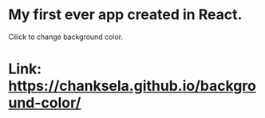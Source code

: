 # My first ever app created in React.
Cilick to change background color.
# Link: https://chanksela.github.io/background-color/
